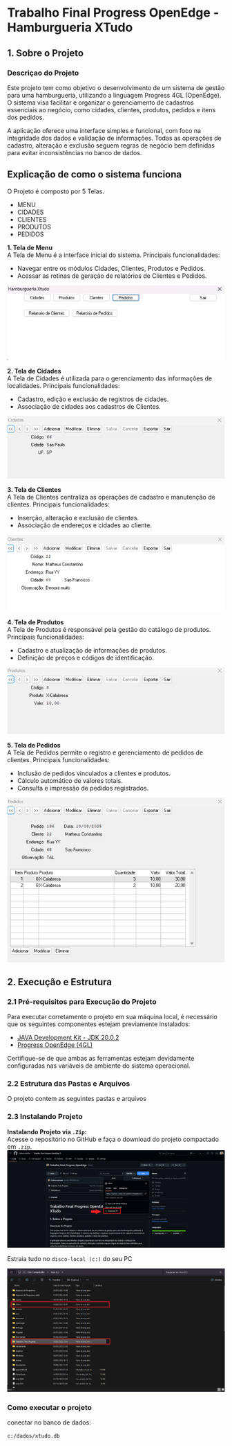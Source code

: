 # Trabalho Final Progress OpenEdge - Hamburgueria XTudo

## 1. Sobre o Projeto

### Descriçao do Projeto
Este projeto tem como objetivo o desenvolvimento de um sistema de gestão para uma hamburgueria, utilizando a linguagem Progress 4GL (OpenEdge). O sistema visa facilitar e organizar o gerenciamento de cadastros essenciais ao negócio, como cidades, clientes, produtos, pedidos e itens dos pedidos.

A aplicação oferece uma interface simples e funcional, com foco na integridade dos dados e validação de informações. Todas as operações de cadastro, alteração e exclusão seguem regras de negócio bem definidas para evitar inconsistências no banco de dados.


## Explicação de como o sistema funciona

O Projeto é composto por 5 Telas.
  - MENU 
  - CIDADES
  - CLIENTES
  - PRODUTOS
  - PEDIDOS

**1. Tela de Menu** <br>
A Tela de Menu é a interface inicial do sistema.
Principais funcionalidades:

- Navegar entre os módulos Cidades, Clientes, Produtos e Pedidos.
- Acessar as rotinas de geração de relatórios de Clientes e Pedidos.

![Menu](media/MenuXtudo.png)

**2. Tela de Cidades** <br>
A Tela de Cidades é utilizada para o gerenciamento das informações de localidades.
Principais funcionalidades:

- Cadastro, edição e exclusão de registros de cidades.
- Associação de cidades aos cadastros de Clientes.

![Cidades](media/CidadesXtudo.png)

**3. Tela de Clientes** <br>
A Tela de Clientes centraliza as operações de cadastro e manutenção de clientes.
Principais funcionalidades:

- Inserção, alteração e exclusão de clientes.
- Associação de endereços e cidades ao cliente.

![Clientes](media/ClientesXtudo.png)

**4. Tela de Produtos** <br>
A Tela de Produtos é responsável pela gestão do catálogo de produtos.
Principais funcionalidades:

- Cadastro e atualização de informações de produtos.
- Definição de preços e códigos de identificação.

![Produtos](media/ProdutosXtudo.png)

**5. Tela de Pedidos** <br>
A Tela de Pedidos permite o registro e gerenciamento de pedidos de clientes.
Principais funcionalidades:

- Inclusão de pedidos vinculados a clientes e produtos.
- Cálculo automático de valores totais.
- Consulta e impressão de pedidos registrados.

![Pedidos](media/PedidosXtudo.png)

## 2. Execução e Estrutura

### 2.1 Pré-requisitos para Execução do Projeto
Para executar corretamente o projeto em sua máquina local, é necessário que os seguintes componentes estejam previamente instalados:<br>
- [JAVA Development Kit - JDK 20.0.2](https://jdk.java.net/archive/)
- [Progress OpenEdge (4GL)](https://www.progress.com/oedk)

Certifique-se de que ambas as ferramentas estejam devidamente configuradas nas variáveis de ambiente do sistema operacional.

### 2.2 Estrutura das Pastas e Arquivos
O projeto contem as seguintes pastas e arquivos


### 2.3 Instalando Projeto
**Instalando Projeto via `.Zip`:** <br>
Acesse o repositório no GitHub e faça o download do projeto compactado em `.zip`.
![GitHubZip](media/Image1.png)

Estraia tudo no `disco-local (c:)` do seu PC

![DiscoC](media/Image2.png)



### Como executar o projeto


conectar no banco de dados:


```
c:/dados/xtudo.db
```
